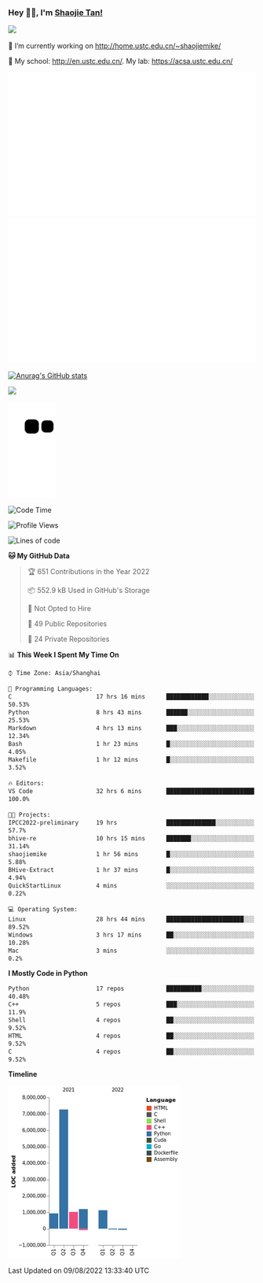 

<!--
**Kirrito-k423/Kirrito-k423** is a ✨ _special_ ✨ repository because its `README.md` (this file) appears on your GitHub profile.

Here are some ideas to get you started:

- 🔭 I’m currently working on ...
- 🌱 I’m currently learning ...
- 👯 I’m looking to collaborate on ...
- 🤔 I’m looking for help with ...
- 💬 Ask me about ...
- 📫 How to reach me: ...
- 😄 Pronouns: ...
- ⚡ Fun fact: ...
-->
### Hey 👋🏽, I'm [Shaojie Tan!](http://home.ustc.edu.cn/~shaojiemike/about)

![](https://visitor-badge.glitch.me/badge?page_id=Kirrito-k423.Kirrito-k423)

🔭 I’m currently working on http://home.ustc.edu.cn/~shaojiemike/

👯 My school: http://en.ustc.edu.cn/. My lab: https://acsa.ustc.edu.cn/

![](https://github.com/Kirrito-k423/github-stats/blob/master/generated/overview.svg)
![](https://github.com/Kirrito-k423/github-stats/blob/master/generated/languages.svg)

[![Anurag's GitHub stats](https://github-readme-stats.vercel.app/api?username=Kirrito-k423&theme=flag-india&show_icons=true&hide=stars,prs,issues,contribs)](https://github.com/anuraghazra/github-readme-stats)

![](https://github-profile-summary-cards.vercel.app/api/cards/profile-details?username=Kirrito-k423&theme=vue)

![snake gif](https://github.com/Kirrito-k423/Kirrito-k423/blob/output/github-contribution-grid-snake.svg)

<!--START_SECTION:waka-->
![Code Time](http://img.shields.io/badge/Code%20Time-427%20hrs%2056%20mins-blue)

![Profile Views](http://img.shields.io/badge/Profile%20Views-0-blue)

![Lines of code](https://img.shields.io/badge/From%20Hello%20World%20I%27ve%20Written-11%20Million%20lines%20of%20code-blue)

**🐱 My GitHub Data** 

> 🏆 651 Contributions in the Year 2022
 > 
> 📦 552.9 kB Used in GitHub's Storage 
 > 
> 🚫 Not Opted to Hire
 > 
> 📜 49 Public Repositories 
 > 
> 🔑 24 Private Repositories  
 > 
📊 **This Week I Spent My Time On** 

```text
⌚︎ Time Zone: Asia/Shanghai

💬 Programming Languages: 
C                        17 hrs 16 mins      ████████████░░░░░░░░░░░░░   50.53% 
Python                   8 hrs 43 mins       ██████░░░░░░░░░░░░░░░░░░░   25.53% 
Markdown                 4 hrs 13 mins       ███░░░░░░░░░░░░░░░░░░░░░░   12.34% 
Bash                     1 hr 23 mins        █░░░░░░░░░░░░░░░░░░░░░░░░   4.05% 
Makefile                 1 hr 12 mins        █░░░░░░░░░░░░░░░░░░░░░░░░   3.52%

🔥 Editors: 
VS Code                  32 hrs 6 mins       █████████████████████████   100.0%

🐱‍💻 Projects: 
IPCC2022-preliminary     19 hrs              ██████████████░░░░░░░░░░░   57.7% 
bhive-re                 10 hrs 15 mins      ███████░░░░░░░░░░░░░░░░░░   31.14% 
shaojiemike              1 hr 56 mins        █░░░░░░░░░░░░░░░░░░░░░░░░   5.88% 
BHive-Extract            1 hr 37 mins        █░░░░░░░░░░░░░░░░░░░░░░░░   4.94% 
QuickStartLinux          4 mins              ░░░░░░░░░░░░░░░░░░░░░░░░░   0.22%

💻 Operating System: 
Linux                    28 hrs 44 mins      ██████████████████████░░░   89.52% 
Windows                  3 hrs 17 mins       ██░░░░░░░░░░░░░░░░░░░░░░░   10.28% 
Mac                      3 mins              ░░░░░░░░░░░░░░░░░░░░░░░░░   0.2%

```

**I Mostly Code in Python** 

```text
Python                   17 repos            ██████████░░░░░░░░░░░░░░░   40.48% 
C++                      5 repos             ███░░░░░░░░░░░░░░░░░░░░░░   11.9% 
Shell                    4 repos             ██░░░░░░░░░░░░░░░░░░░░░░░   9.52% 
HTML                     4 repos             ██░░░░░░░░░░░░░░░░░░░░░░░   9.52% 
C                        4 repos             ██░░░░░░░░░░░░░░░░░░░░░░░   9.52%

```


**Timeline**

![Chart not found](https://raw.githubusercontent.com/Kirrito-k423/Kirrito-k423/main/charts/bar_graph.png) 


 Last Updated on 09/08/2022 13:33:40 UTC
<!--END_SECTION:waka-->

